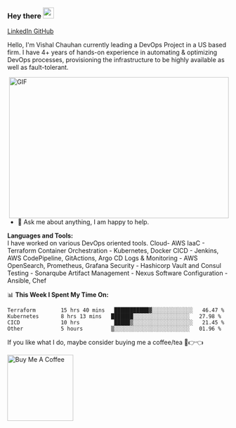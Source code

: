 ### Hey there <img src="https://media.giphy.com/media/hvRJCLFzcasrR4ia7z/giphy.gif" width="25px">


<a href="https://www.linkedin.com/in/vishal-chauhan-091196">
  LinkedIn
</a>
<a href="https://github.com/vishalchauhan91196">
  GitHub
</a>

<br />

Hello, I'm Vishal Chauhan currently leading a DevOps Project in a US based firm. I have 4+ years of hands-on experience in automating & optimizing DevOps processes, provisioning the infrastructure to be highly available as well as fault-tolerant. 


  <img align="right" alt="GIF" src="https://github.com/abhisheknaiidu/abhisheknaiidu/blob/master/code.gif?raw=true" width="500" height="320" />
  
- 💬 Ask me about anything, I am happy to help.

**Languages and Tools:**  
I have worked on various DevOps oriented tools.
  Cloud- AWS
  IaaC - Terraform
  Container Orchestration - Kubernetes, Docker
  CICD - Jenkins, AWS CodePipeline, GitActions, Argo CD
  Logs & Monitoring - AWS OpenSearch, Prometheus, Grafana
  Security - Hashicorp Vault and Consul
  Testing - Sonarqube
  Artifact Management - Nexus
  Software Configuration - Ansible, Chef
  

📊 **This Week I Spent My Time On:**
<!--START_SECTION:waka-->
```text
Terraform        15 hrs 40 mins   ███████████▓░░░░░░░░░░░░░   46.47 % 
Kubernetes       8 hrs 13 mins   ███████░░░░░░░░░░░░░░░░░░   27.98 % 
CICD             10 hrs           █████▒░░░░░░░░░░░░░░░░░░░   21.45 % 
Other            5 hours         ▒░░░░░░░░░░░░░░░░░░░░░░░░   01.96 % 
```
<!--END_SECTION:waka-->

If you like what I do, maybe consider buying me a coffee/tea 🥺👉👈

<a href="https://www.starbucks.in/ordering" target="_blank"><img src="https://cdn.buymeacoffee.com/buttons/v2/default-red.png" alt="Buy Me A Coffee" width="150" ></a>





